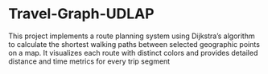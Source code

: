 # Travel-Graph-UDLAP
This project implements a route planning system using Dijkstra’s algorithm to calculate the shortest walking paths between selected geographic points on a map. It visualizes each route with distinct colors and provides detailed distance and time metrics for every trip segment
